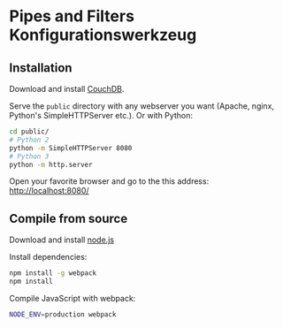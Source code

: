# Pipes and Filters Konfigurationswerkzeug

## Installation

Download and install [CouchDB](http://couchdb.apache.org/).

Serve the `public` directory with any webserver you want (Apache, nginx, Python's SimpleHTTPServer etc.). Or with Python:

~~~bash
cd public/
# Python 2
python -m SimpleHTTPServer 8080
# Python 3
python -m http.server
~~~

Open your favorite browser and go to the this address: <http://localhost:8080/>

## Compile from source

Download and install [node.js](http://nodejs.org/)

Install dependencies:

~~~bash
npm install -g webpack
npm install
~~~

Compile JavaScript with webpack:

~~~bash
NODE_ENV=production webpack
~~~

